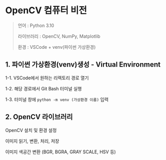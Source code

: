 # OpenCV 컴퓨터 비전

> 언어 : Python 3.10
> 
> 라이브러리 : OpenCV, NumPy, Matplotlib
> 
> 환경 : VSCode + venv(파이썬 가상환경)


## 1. 파이썬 가상환경(venv)생성 - Virtual Environment

1-1. VSCode에서 원하는 리렉토리 경로 열기

1-2. 해당 경로에서 Git Bash 터미널 실행

1-3. 터미널 창에 ```python -m venv (가상환경 이름)``` 입력


## 2. OpenCV 라이브러리

OpenCV 설치 및 환경 설정

이미지 읽기, 변환, 처리, 저장

이미지 색공간 변환 (BGR, BGRA, GRAY SCALE, HSV 등)
